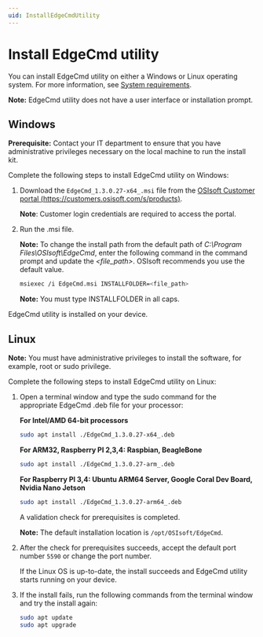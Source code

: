 ```yaml
---
uid: InstallEdgeCmdUtility
---
```


# Install EdgeCmd utility

You can install EdgeCmd utility on either a Windows or Linux operating system. For more information, see [System requirements](xref:SystemRequirements).

**Note:** EdgeCmd utility does not have a user interface or installation prompt.

## Windows

**Prerequisite:** Contact your IT department to ensure that you have administrative privileges necessary on the local machine to run the install kit.

Complete the following steps to install EdgeCmd utility on Windows:

1. Download the `EdgeCmd_1.3.0.27-x64_.msi` file from the [OSIsoft Customer portal (https://customers.osisoft.com/s/products)](https://customers.osisoft.com/s/products).

    **Note**: Customer login credentials are required to access the portal.

2. Run the .msi file.

   **Note:** To change the install path from the default path of *C:\Program Files\OSIsoft\EdgeCmd*, enter the following command in the command prompt and update the *<file_path>*. OSIsoft recommends you use the default value.

    ```bash
    msiexec /i EdgeCmd.msi INSTALLFOLDER=<file_path>
    ```

   **Note:** You must type INSTALLFOLDER in all caps.

EdgeCmd utility is installed on your device.

## Linux

**Note:** You must have administrative privileges to install the software, for example, root or sudo privilege.

Complete the following steps to install EdgeCmd utility on Linux:

1. Open a terminal window and type the sudo command for the appropriate EdgeCmd .deb file for your processor:

    **For Intel/AMD 64-bit processors**

    ```bash
    sudo apt install ./EdgeCmd_1.3.0.27-x64_.deb
    ```

    **For ARM32, Raspberry PI 2,3,4: Raspbian, BeagleBone**

    ```bash
    sudo apt install ./EdgeCmd_1.3.0.27-arm_.deb
    ```

    **For Raspberry PI 3,4: Ubuntu ARM64 Server, Google Coral Dev Board, Nvidia Nano Jetson**

    ```bash
    sudo apt install ./EdgeCmd_1.3.0.27-arm64_.deb
    ```

    A validation check for prerequisites is completed.

    **Note:** The default installation location is `/opt/OSIsoft/EdgeCmd`.

2. After the check for prerequisites succeeds, accept the default port number `5590` or change the port number.

    If the Linux OS is up-to-date, the install succeeds and EdgeCmd utility starts running on your device.

3. If the install fails, run the following commands from the terminal window and try the install again:

    ```bash
    sudo apt update
    sudo apt upgrade
    ```
